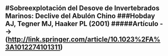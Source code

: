 #Sobreexplotación del Desove de Invertebrados Marinos: Declive del Abulón Chino 
###Hobday AJ, Tegner MJ, Haaker PL (2001)
#####Artículo --> (http://link.springer.com/article/10.1023%2FA%3A1012274101311)
----------

